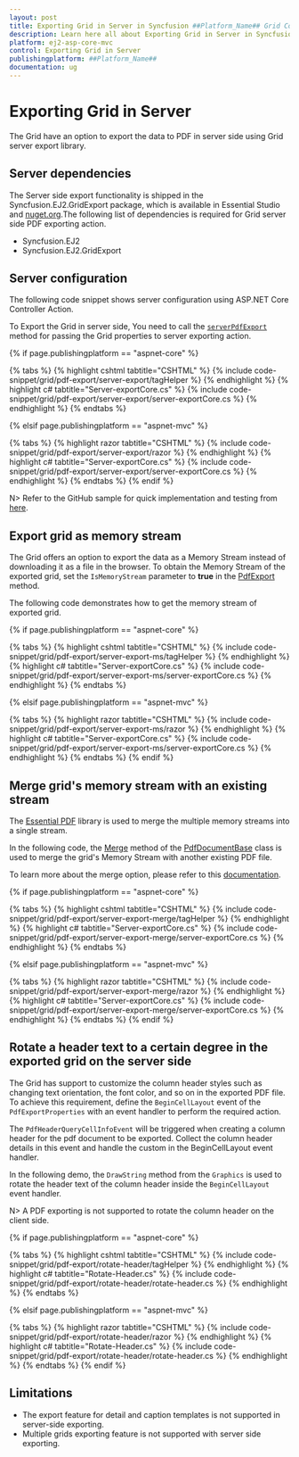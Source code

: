 ```yaml
---
layout: post
title: Exporting Grid in Server in Syncfusion ##Platform_Name## Grid Component
description: Learn here all about Exporting Grid in Server in Syncfusion ##Platform_Name## Grid component of Syncfusion Essential JS 2 and more.
platform: ej2-asp-core-mvc
control: Exporting Grid in Server
publishingplatform: ##Platform_Name##
documentation: ug
---
```



# Exporting Grid in Server

The Grid have an option to export the data to PDF in server side using Grid server export library.

## Server dependencies

The Server side export functionality is shipped in the Syncfusion.EJ2.GridExport package, which is available in Essential Studio and [nuget.org](https://www.nuget.org/).The following list of dependencies is required for Grid server side PDF exporting action.

* Syncfusion.EJ2
* Syncfusion.EJ2.GridExport

## Server configuration

The following code snippet shows server configuration using ASP.NET Core Controller Action.

To Export the Grid in server side, You need to call the [`serverPdfExport`](https://ej2.syncfusion.com/documentation/api/grid/#serverpdfexport) method for passing the Grid properties to server exporting action.

{% if page.publishingplatform == "aspnet-core" %}

{% tabs %}
{% highlight cshtml tabtitle="CSHTML" %}
{% include code-snippet/grid/pdf-export/server-export/tagHelper %}
{% endhighlight %}
{% highlight c# tabtitle="Server-exportCore.cs" %}
{% include code-snippet/grid/pdf-export/server-export/server-exportCore.cs %}
{% endhighlight %}
{% endtabs %}

{% elsif page.publishingplatform == "aspnet-mvc" %}

{% tabs %}
{% highlight razor tabtitle="CSHTML" %}
{% include code-snippet/grid/pdf-export/server-export/razor %}
{% endhighlight %}
{% highlight c# tabtitle="Server-exportCore.cs" %}
{% include code-snippet/grid/pdf-export/server-export/server-exportCore.cs %}
{% endhighlight %}
{% endtabs %}
{% endif %}



N> Refer to the GitHub sample for quick implementation and testing from [here](https://github.com/SyncfusionExamples/Grid-Server-side-export-ASP.Net-Core).

## Export grid as memory stream

The Grid offers an option to export the data as a Memory Stream instead of downloading it as a file in the browser. To obtain the Memory Stream of the exported grid, set the `IsMemoryStream` parameter to **true** in the [PdfExport](https://help.syncfusion.com/cr/aspnetcore-js2/Syncfusion.EJ2.GridExport.GridPdfExport.html#Syncfusion_EJ2_GridExport_GridPdfExport_PdfExport__1_Syncfusion_EJ2_Grids_Grid_System_Collections_IEnumerable_Syncfusion_EJ2_GridExport_PdfExportProperties_) method.

The following code demonstrates how to get the memory stream of exported grid.

{% if page.publishingplatform == "aspnet-core" %}

{% tabs %}
{% highlight cshtml tabtitle="CSHTML" %}
{% include code-snippet/grid/pdf-export/server-export-ms/tagHelper %}
{% endhighlight %}
{% highlight c# tabtitle="Server-exportCore.cs" %}
{% include code-snippet/grid/pdf-export/server-export-ms/server-exportCore.cs %}
{% endhighlight %}
{% endtabs %}

{% elsif page.publishingplatform == "aspnet-mvc" %}

{% tabs %}
{% highlight razor tabtitle="CSHTML" %}
{% include code-snippet/grid/pdf-export/server-export-ms/razor %}
{% endhighlight %}
{% highlight c# tabtitle="Server-exportCore.cs" %}
{% include code-snippet/grid/pdf-export/server-export-ms/server-exportCore.cs %}
{% endhighlight %}
{% endtabs %}
{% endif %}

## Merge grid's memory stream with an existing stream

The [Essential PDF](https://help.syncfusion.com/file-formats/pdf/overview) library is used to merge the multiple memory streams into a single stream.

In the following code, the [Merge](https://help.syncfusion.com/cr/file-formats/Syncfusion.Pdf.PdfDocumentBase.html#Syncfusion_Pdf_PdfDocumentBase_Merge_Syncfusion_Pdf_PdfDocumentBase_Syncfusion_Pdf_Parsing_PdfLoadedDocument_) method of the [PdfDocumentBase](https://help.syncfusion.com/cr/file-formats/Syncfusion.Pdf.PdfDocumentBase.html) class is used to merge the grid's Memory Stream with another existing PDF file.

To learn more about the merge option, please refer to this [documentation](https://help.syncfusion.com/file-formats/pdf/merge-documents).

{% if page.publishingplatform == "aspnet-core" %}

{% tabs %}
{% highlight cshtml tabtitle="CSHTML" %}
{% include code-snippet/grid/pdf-export/server-export-merge/tagHelper %}
{% endhighlight %}
{% highlight c# tabtitle="Server-exportCore.cs" %}
{% include code-snippet/grid/pdf-export/server-export-merge/server-exportCore.cs %}
{% endhighlight %}
{% endtabs %}

{% elsif page.publishingplatform == "aspnet-mvc" %}

{% tabs %}
{% highlight razor tabtitle="CSHTML" %}
{% include code-snippet/grid/pdf-export/server-export-merge/razor %}
{% endhighlight %}
{% highlight c# tabtitle="Server-exportCore.cs" %}
{% include code-snippet/grid/pdf-export/server-export-merge/server-exportCore.cs %}
{% endhighlight %}
{% endtabs %}
{% endif %}

## Rotate a header text to a certain degree in the exported grid on the server side

The Grid has support to customize the column header styles such as changing text orientation, the font color, and so on in the exported PDF file. To achieve this requirement, define the `BeginCellLayout` event of the `PdfExportProperties` with an event handler to perform the required action.

The `PdfHeaderQueryCellInfoEvent` will be triggered when creating a column header for the pdf document to be exported. Collect the column header details in this event and handle the custom in the BeginCellLayout event handler.

In the following demo, the `DrawString` method from the `Graphics` is used to rotate the header text of the column header inside the `BeginCellLayout` event handler.

N> A PDF exporting is not supported to rotate the column header on the client side.

{% if page.publishingplatform == "aspnet-core" %}

{% tabs %}
{% highlight cshtml tabtitle="CSHTML" %}
{% include code-snippet/grid/pdf-export/rotate-header/tagHelper %}
{% endhighlight %}
{% highlight c# tabtitle="Rotate-Header.cs" %}
{% include code-snippet/grid/pdf-export/rotate-header/rotate-header.cs %}
{% endhighlight %}
{% endtabs %}

{% elsif page.publishingplatform == "aspnet-mvc" %}

{% tabs %}
{% highlight razor tabtitle="CSHTML" %}
{% include code-snippet/grid/pdf-export/rotate-header/razor %}
{% endhighlight %}
{% highlight c# tabtitle="Rotate-Header.cs" %}
{% include code-snippet/grid/pdf-export/rotate-header/rotate-header.cs %}
{% endhighlight %}
{% endtabs %}
{% endif %}

## Limitations

* The export feature for detail and caption templates is not supported in server-side exporting.
* Multiple grids exporting feature is not supported with server side exporting.